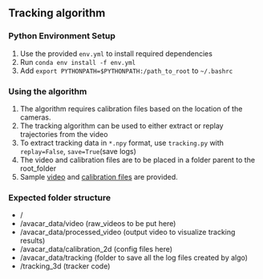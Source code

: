 ## Tracking algorithm

### Python Environment Setup
1) Use the provided `env.yml` to install required dependencies <br>
2) Run `conda env install -f env.yml` <br>
3) Add `export PYTHONPATH=$PYTHONPATH:/path_to_root` to `~/.bashrc` <br>


### Using the algorithm
1) The algorithm requires calibration files based on the location of the cameras. <br>
2) The tracking algorithm can be used to either extract or replay trajectories from the video 
3) To extract tracking data in `*.npy` format, use `tracking.py` with `replay=False`, `save=True`(save logs)
4) The video and calibration files are to be placed in a folder parent to the root_folder
5) Sample [video](https://drive.google.com/drive/folders/1TQiYoiA1uMNZHRfJPVhJXa6p-TgNV2PX?usp=sharing) and [calibration files](https://drive.google.com/file/d/1Pll2jAHzyQONjZ6ThRXL4I-WMVeCfhN7/view?usp=sharing) are provided.

### Expected folder structure
- /
- /avacar_data/video (raw_videos to be put here)
- /avacar_data/processed_video (output video to visualize tracking results)
- /avacar_data/calibration_2d (config files here)
- /avacar_data/tracking (folder to save all the log files created by algo)
- /tracking_3d (tracker code)
  
